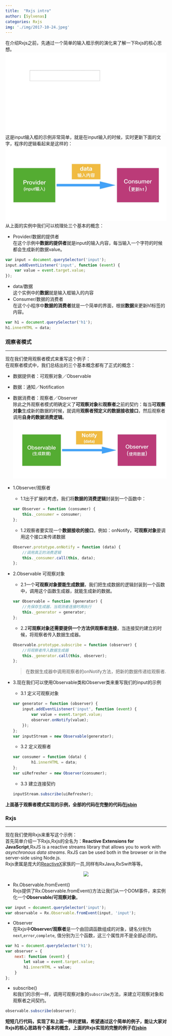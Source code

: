 ```yaml
---
title:  "Rxjs intro"
author: [Sylvenas]
categories: Rxjs
img: './img/2017-10-24.jpeg'
---
```


在介绍Rxjs之前，先通过一个简单的输入框示例的演化来了解一下Rxjs的核心思想。
![example](../images/input-example.gif)     
这是input输入框的示例非常简单，就是在input输入的时候，实时更新下面的文字，程序的逻辑看起来是这样的：
![example](../images/data-model.jpeg)  
从上面的实例中我们可以梳理处三个基本的概念：       

+ Provider/数据的提供者     
   在这个示例中**数据的提供者**就是input的输入内容，每当输入一个字符的时候都会生成新的数据value。       
``` javascript
var input = document.querySelector('input');
input.addEventListener('input', function (event) {
    var value = event.target.value;
});
```
+ data/数据    
    这个实例中的**数据**就是输入框输入的内容
+ Consumer/数据的消费者    
    在这个小程序中**数据的消费者**就是一个简单的界面，根据**数据**来更新h1标签的内容。         
```javascript
var h1 = document.querySelector('h1');
h1.innerHTML = data;
```


### 观察者模式
---  
现在我们使用观察者模式来重写这个例子：   
在观察者模式中，我们总结出的三个基本概念都有了正式的概念：   
+ 数据提供者：可观察对象／Observable
+ 数据：通知／Notification
+ 数据消费者：观察者／Observer     
除此之外观察者模式明确定义了**可观察对象**和**观察者**之前的契约：每当**可观察对象**生成新的数据的时候，就调用**观察者预定义的数据接收接口**，然后观察者调用**自身的数据消费逻辑**。
![example](../images/pub-sub.jpeg)  
+ 1.Observer/观察者          
   + 1.1出于扩展的考虑，我们将**数据的消费逻辑**封装到一个函数中：

    ``` js
    var Observer = function (consumer) {
        this._consumer = consumer;
    };
    ```
    
    + 1.2观察者要实现一个**数据接收的接口**，例如：onNotify，**可观察对象**要调用这个接口来传递数据     

    ``` js
    Observer.prototype.onNotify = function (data) {
        //调用真正的消费逻辑
        this._consumer.call(this, data);
    };
    ```
+ 2.Observable 可观察对象
    + 2.1一个**可观察对象要能生成数据**，我们把生成数据的逻辑封装到一个函数中，调用这个函数生成器，就能生成新的数据。    

    ``` js
    var Observable = function (generator) {
        //先保存生成器，当观测者连接时再执行
        this._generator = generator;
    };
    ```
    + 2.2**可观察对象还需要提供一个方法供观察者连接**，当连接契约建立的时候，将观察者传入数据生成器。     

    ``` js
    Observable.prototype.subscribe = function (observer) {
        //将观察者传入数据生成器
        this._generator.call(this, observer);  
    };
    ```
    > 在数据生成器中调用观察者的onNotify方法，把新的数据传递给观察者.
+ 3.现在我们可以使用Observable类和Observer类来重写我们的input的示例
    + 3.1 定义可观察对象     

    ``` js
    var generator = function (observer) {
        input.addEventListener('input', function (event) {
            var value = event.target.value;
            observer.onNotify(value);
        });
    };
    var inputStream = new Observable(generator);
    ```
    + 3.2 定义观察者    

    ``` js
    var consumer = function (data) {
            h1.innerHTML = data;
    };
    var uiRefresher = new Observer(consumer);
    ```
    + 3.3 建立连接契约    

    ``` js
    inputStream.subscribe(uiRefresher);
    ```

**上面基于观察者模式实现的示例，全部的代码在完整的代码在[jsbin](https://jsbin.com/gopurogile/1/edit?html,js,output)**


### Rxjs
---        
现在我们使用Rxjs来重写这个示例：     
首先简单介绍一下Rxjs,Rxjs的全名为：**Reactive Extensions for JavaScript**,RxJS is a reactive streams library that allows you to work with *asynchronous data streams*. RxJS can be used both in the browser or in the server-side using Node.js.     
Rxjs隶属是庞大的[ReactiveX](http://reactivex.io/)家族的一员,同样有RxJava,RxSwift等等。
<div style="text-align:center;" align="center">
  <img style="height:200px;" src="{{ site.url }}/img/Rxjs/ReactiveX.jpeg" />
</div>

+ Rx.Observable.fromEvent()      
Rxjs提供了Rx.Observable.fromEvent()方法让我们从一个DOM事件，来实例化一个**Observable/可观察对象**。    

``` js
var input = document.querySelector('input');
var observable = Rx.Observable.fromEvent(input, 'input');
```
+ Observer       
在Rxjs中**Observer/观察者**是一个由回调函数组成的对象，键名分别为`next`,`error`,`complete`, 值分别为三个函数，这三个属性并不是全部必须的。   

``` js    
var h1 = document.querySelector('h1');
var observer = {
    next: function (event) {
        let value = event.target.value;
        h1.innerHTML = value;
    }
};
```
+ subscribe()    
和我们的示例一样，调用可观察对象的`subscribe`方法，来建立可观察对象和观察者之间契约。    

``` js    
observable.subscribe(observer);
```

**短短几行代码，实现了和上面一样的逻辑，希望通过这个简单的例子，能让大家对Rxjs的核心思路有个基本的概念，上面的Rxjs实现的完整的例子在[jsbin](https://jsbin.com/pibalurexa/7/edit?html,js,output)**
